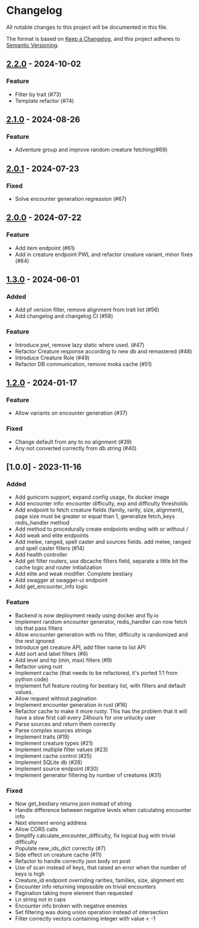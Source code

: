 # Changelog

All notable changes to this project will be documented in this file.

The format is based on [Keep a Changelog](https://keepachangelog.com/en/1.0.0/),
and this project adheres to [Semantic Versioning](https://semver.org/spec/v2.0.0.html).

## [2.2.0] - 2024-10-02

### Feature

- Filter by trait (#73)
- Template refactor (#74)

## [2.1.0] - 2024-08-26

### Feature

- Adventure group and improve random creature fetching(#69)

## [2.0.1] - 2024-07-23

### Fixed

- Solve encounter generation regression (#67)

## [2.0.0] - 2024-07-22

### Feature

- Add item endpoint (#61)
- Add in creature endpoint PWL and refactor creature variant, minor fixes (#64)

## [1.3.0] - 2024-06-01

### Added

- Add pf version filter, remove alignment from trait list (#56)
- Add changelog and changelog CI (#58)

### Feature

- Introduce pwl, remove lazy static where used. (#47)
- Refactor Creature response according to new db and remastered (#48)
- Introduce Creature Role (#49)
- Refactor DB communication, remove moka cache (#51)

## [1.2.0] - 2024-01-17

### Feature

- Allow variants on encounter generation (#37)

### Fixed

- Change default from any to no alignment (#39)
- Any not converted correctly from db string (#40)

## [1.0.0] - 2023-11-16

### Added

- Add gunicorn support, expand config usage, fix docker image
- Add encounter info: encounter difficulty, exp and difficulty thresholds
- Add endpoint to fetch creature fields (family, rarity, size, alignment), page size must be greater or equal than 1, generalize fetch_keys redis_handler method
- Add method to procedurally create endpoints ending with or without /
- Add weak and elite endpoints
- Add melee, ranged, spell caster and sources fields. add melee, ranged and spell caster filters (#14)
- Add health controller
- Add get filter routers, use dbcache filters field, separate a little bit the cache logic and router initialization
- Add elite and weak modifier. Complete bestiary
- Add swagger at swagger-ui endpoint
- Add get_encounter_info logic

### Feature

- Backend is now deployment ready using docker and fly.io
- Implement random encounter generator, redis_handler can now fetch ids that pass filters
- Allow encounter generation with no filter, difficulty is randomized and the rest ignored
- Introduce get creature API, add filter name to list API
- Add sort and label filters  (#6)
- Add level and hp (min, max) filters (#9)
- Refactor using rust
- Implement cache (that needs to be refactored, it's ported 1:1 from python code)
- Implement full feature routing for bestiary list, with filters and default values.
- Allow request without pagination
- Implement encounter generation in rust (#16)
- Refactor cache to make it more rusty. This has the problem that it will have a slow first call every 24hours for one unlucky user
- Parse sources and return them correctly
- Parse complex sources strings
- Implement traits (#19)
- Implement creature types (#21)
- Implement multiple filter values (#23)
- Implement cache control (#25)
- Implement SQLite db (#28)
- Implement source endpoint (#30)
- Implement generator filtering by number of creatures (#31)

### Fixed

- Now get_bestiary returns json instead of string
- Handle difference between negative levels when calculating encounter info
- Next element wrong address
- Allow CORS calls
- Simplify calculate_encounter_difficulty, fix logical bug with trivial difficulty
- Populate new_ids_dict correctly (#7)
- Side effect on creature cache (#11)
- Refactor to handle correctly json body on post
- Use of scan instead of keys, that raised an error when the number of keys is high
- Creature_id endpoint overriding rarities, families, size, alignment etc
- Encounter info returning impossible on trivial encounters
- Pagination taking more element than requested
- Ln string not in caps
- Encounter info broken with negative enemies
- Set filtering was doing union operation instead of intersection
- Filter correctly vectors containing integer with value < -1

[2.2.0]: https://github.com/RakuJa/BYBE/compare/v2.1.0..v2.2.0
[2.1.0]: https://github.com/RakuJa/BYBE/compare/v2.0.1..v2.1.0
[2.0.1]: https://github.com/RakuJa/BYBE/compare/v2.0.0..v2.0.1
[2.0.0]: https://github.com/RakuJa/BYBE/compare/v1.3.0..v2.0.0
[1.3.0]: https://github.com/RakuJa/BYBE/compare/v1.2.0..v1.3.0
[1.2.0]: https://github.com/RakuJa/BYBE/compare/v1.0.0..v1.2.0

<!-- generated by git-cliff -->
